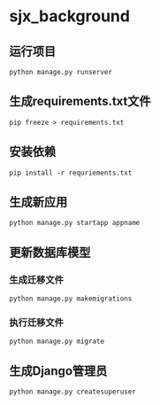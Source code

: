 # sjx_background

## 运行项目
`python manage.py runserver`

## 生成requirements.txt文件
`pip freeze > requirements.txt`
## 安装依赖
`pip install -r requriements.txt`

## 生成新应用
`python manage.py startapp appname`

## 更新数据库模型
### 生成迁移文件
`python manage.py makemigrations`
### 执行迁移文件
`python manage.py migrate`

## 生成Django管理员
`python manage.py createsuperuser`
